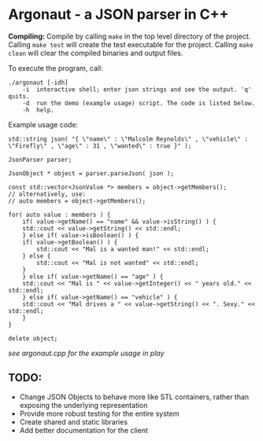 Argonaut - a JSON parser in C++
===============================

**Compiling:**
Compile by calling `make` in the top level directory of the project. Calling `make test` will create the test executable for the project. Calling `make clean` will clear the compiled binaries and output files.

To execute the program, call:

	./argonaut [-idh]
		-i	interactive shell; enter json strings and see the output. 'q' quits.
		-d	run the demo (example usage) script. The code is listed below.
		-h	help.

Example usage code:

	std::string json( "{ \"name\" : \"Malcolm Reynolds\" , \"vehicle\" : \"Firefly\" , \"age\" : 31 , \"wanted\" : true }" );

	JsonParser parser;

	JsonObject * object = parser.parseJson( json );

	const std::vector<JsonValue *> members = object->getMembers();
	// alternatively, use:
	// auto members = object->getMembers();

	for( auto value : members ) {
	    if( value->getName() == "name" && value->isString() ) {
		std::cout << value->getString() << std::endl;
	    } else if( value->isBoolean() ) {
		if( value->getBoolean() ) {
		    std::cout << "Mal is a wanted man!" << std::endl;
		} else {
		    std::cout << "Mal is not wanted" << std::endl;
		}
	    } else if( value->getName() == "age" ) {
		std::cout << "Mal is " << value->getInteger() << " years old." << std::endl;
	    } else if( value->getName() == "vehicle" ) {
		std::cout << "Mal drives a " << value->getString() << ". Sexy." << std::endl;
	    }
	}

	delete object;

*see argonaut.cpp for the example usage in play*

TODO:
----

*   Change JSON Objects to behave more like STL containers, rather than exposing the underlying representation
*	Provide more robust testing for the entire system
*	Create shared and static libraries
*	Add better documentation for the client
